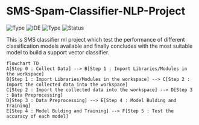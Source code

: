 # SMS-Spam-Classifier-NLP-Project

![Type](https://img.shields.io/badge/Machine-Learning-red.svg)
![IDE](https://img.shields.io/badge/Field-Natural_Language_Processing-orange.svg)
![Type](https://img.shields.io/badge/Type-Supervised-yellow.svg)
![Status](https://img.shields.io/badge/Status-Completed-darkgreen.svg)

This is SMS classifier ml project which test the performance of different classification models available and finally concludes with the most suitable model to build a support vector classifier.


```mermaid
flowchart TD
A[Step 0 : Collect Data] --> B[Step 1 : Import Libraries/Modules in the workspace]
B[Step 1 : Import Libraries/Modules in the workspace] --> C[Step 2 : Import the collected data into the workspace]
C[Step 2 : Import the collected data into the workspace] --> D[Step 3 : Data Preprocessing]
D[Step 3 : Data Preprocessing] --> E[Step 4 : Model Bulding and Training]
E[Step 4 : Model Bulding and Training] --> F[Step 5 : Test the accuracy of each model]
```
